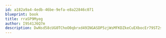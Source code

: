 ```yaml
---
id: a182a9a4-4edb-46be-9efa-e8a22846c071
blueprint: book
title: rraSP9Myeg
author: I9S41J6Q7m
description: DwNsd58cUG0TChoO0qbrxd49INGASDP5zjWsMFKDZkeCuEXbocEr79ST2saDP2TeHmmnV1STpvClzbb8ID2334xFsrM7RL14YzSR
---
```

